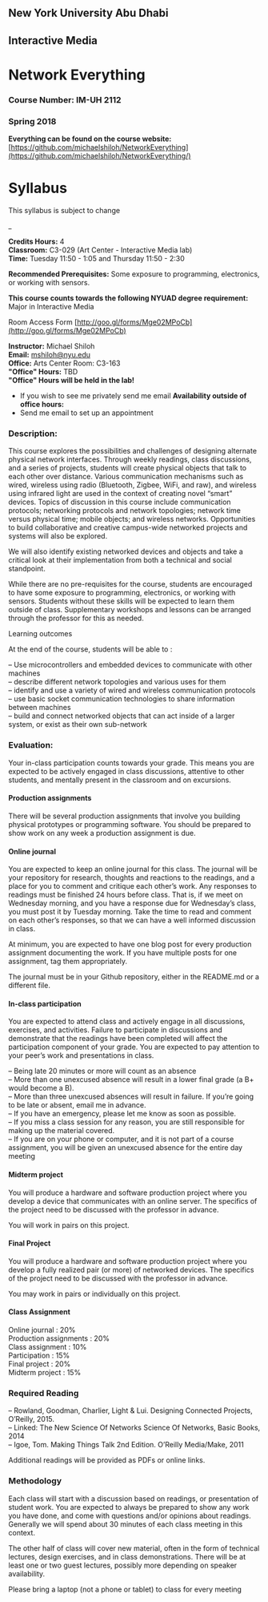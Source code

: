 ## New York University Abu Dhabi
## Interactive Media
# Network Everything
### Course Number: IM-UH 2112
### Spring 2018

**Everything can be found on the course website:**   
[https://github.com/michaelshiloh/NetworkEverything](https://github.com/michaelshiloh/NetworkEverything/)

# Syllabus

This syllabus is subject to change

_

**Credits Hours:** 4  
**Classroom:** C3-029 (Art Center - Interactive Media lab)  
**Time:** Tuesday 11:50 - 1:05 and Thursday 11:50 - 2:30

**Recommended Prerequisites:**
Some exposure to programming, electronics, or working with sensors.

**This course counts towards the following NYUAD degree requirement:** 
Major in Interactive Media

Room Access Form [http://goo.gl/forms/Mge02MPoCb](http://goo.gl/forms/Mge02MPoCb)

**Instructor:** Michael Shiloh  
**Email:** mshiloh@nyu.edu  
**Office:** Arts Center Room: C3-163  
**"Office" Hours:** TBD  
**"Office" Hours will be held in the lab!**  
* If you wish to see me privately send me email
**Availability outside of office hours:**   
* Send me email to set up an appointment   

### Description:
This course explores the possibilities and challenges of designing alternate
physical network interfaces. Through weekly readings, class discussions, and a
series of projects, students will create physical objects that talk to each
other over distance. 
Various communication mechanisms such as wired, 
wireless using radio (Bluetooth, Zigbee, WiFi, and raw), 
and wireless using infrared light are used in the
context of creating novel “smart” devices. 
Topics of discussion in this course
include 
communication protocols;
networking protocols and network topologies; network time versus
physical time; mobile objects; and wireless networks. Opportunities to build
collaborative and creative campus-wide networked projects and systems will
also be explored.

We will also identify existing networked devices and objects and take a
critical look at their implementation from both a technical and social
standpoint.

While there are no pre-requisites for the course, students are encouraged to
have some exposure to programming, electronics, or working with sensors.
Students without these skills will be expected to learn them outside of class.
Supplementary workshops and lessons can be arranged through the professor for
this as needed.

Learning outcomes

At the end of the course, students will be able to :

–  Use microcontrollers and embedded devices to communicate with other machines  
–  describe different network topologies and various uses for them  
–  identify and use a variety of wired and wireless communication protocols  
–  use basic socket communication technologies to share information between machines  
–  build and connect networked objects that can act inside of a larger system, or exist as their own sub-network  

### Evaluation:
Your in-class participation counts towards your grade. This means you are expected to be actively engaged in class discussions, attentive to other students, and mentally present in the classroom and on excursions.

#### Production assignments

There will be several production assignments that involve you building physical prototypes or programming software. You should be prepared to show work on any week a production assignment is due.

#### Online journal

You are expected to keep an online journal for this class. The journal will be
your repository for research, thoughts and reactions to the readings, and a
place for you to comment and critique each other’s work.  Any responses to
readings must be finished 24 hours before class. That is, if we meet on
Wednesday morning, and you have a response due for Wednesday’s class, you must
post it by Tuesday morning. Take the time to read and comment on each other’s
responses, so that we can have a well informed discussion in class.

At minimum, you are expected to have one blog post for every production
assignment documenting the work. If you have multiple posts for one
assignment, tag them appropriately.

The journal must be in your Github repository, either in the README.md or a
different file.

#### In-class participation

You are expected to attend class and actively engage in all discussions, 
exercises, and activities. 
Failure to participate in discussions and demonstrate that the readings 
have been completed will affect the participation component of your grade.
You are expected to pay attention to your peer’s work and presentations in class. 

– Being late 20 minutes or more will count as an absence  
– More than one unexcused absence will result in a lower final grade (a B+ would become a B).   
– More than three unexcused absences will result in failure. If you’re going to be late or absent, email me in advance.  
– If you have an emergency, please let me know as soon as possible.  
– If you miss a class session for any reason, you are still responsible for making up the material covered.  
– If you are on your phone or computer, and it is not part of a course assignment, 
you will be given an unexcused absence for the entire day meeting  

#### Midterm project

You will produce a hardware and software production project where you develop
a device that communicates with an online server. The specifics of the project
need to be discussed with the professor in advance.

You will work in pairs on this project.

#### Final Project

You will produce a hardware and software production project where you develop
a fully realized pair (or more) of networked devices. The specifics of the
project need to be discussed with the professor in advance.

You may work in pairs or individually on this project.

#### Class Assignment

Online journal : 20%  
Production assignments : 20%  
Class assignment : 10%  
Participation : 15%  
Final project : 20%  
Midterm project : 15%  

### Required Reading

– Rowland, Goodman, Charlier, Light & Lui. Designing Connected Projects, O’Reilly, 2015.  
– Linked: The New Science Of Networks Science Of Networks, Basic Books, 2014  
– Igoe, Tom. Making Things Talk 2nd Edition. O’Reilly Media/Make, 2011  

Additional readings will be provided as PDFs or online links.

### Methodology

Each class will start with a discussion based on readings, or presentation of
student work. You are expected to always be prepared to show any work you have
done, and come with questions and/or opinions about readings. Generally we
will spend about 30 minutes of each class meeting in this context.

The other half of class will cover new material, often in the form of
technical lectures, design exercises, and in class demonstrations. There will
be at least one or two guest lectures, possibly more depending on speaker
availability.

Please bring a laptop (not a phone or tablet) to class for every meeting
